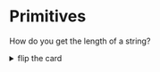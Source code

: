 # Primitives

How do you get the length of a string?

<details>
<summary>flip the card</summary>
<br>

```js
'use strict';

let language = 'JavaScript';

console.log(language.length);
```

</details>
